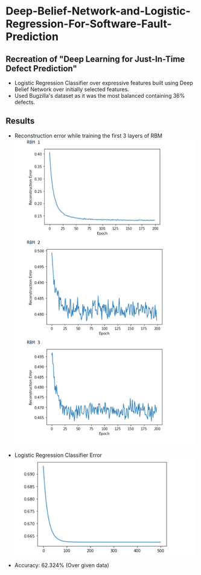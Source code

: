 # Deep-Belief-Network-and-Logistic-Regression-For-Software-Fault-Prediction
## Recreation of "Deep Learning for Just-In-Time Defect Prediction"

- Logistic Regression Classifier over expressive features built using Deep Belief Network over initially  selected features.  
- Used Bugzilla's dataset as it was the most balanced containing 36% defects.

## Results

- Reconstruction error while training the first 3 layers of RBM
![](images/rbm%20reconstruction%20error.png)

- Logistic Regression Classifier Error
![](images/Logistic%20Classifier%20Error.png)

- Accuracy: 62.324% (Over given data)
